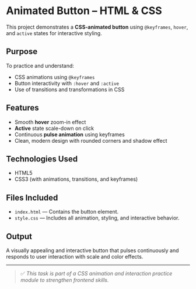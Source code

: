 # Animated Button – HTML & CSS

This project demonstrates a **CSS-animated button** using `@keyframes`, `hover`, and `active` states for interactive styling.

## Purpose

To practice and understand:
- CSS animations using `@keyframes`
- Button interactivity with `:hover` and `:active`
- Use of transitions and transformations in CSS

## Features

- Smooth **hover** zoom-in effect  
- **Active** state scale-down on click  
- Continuous **pulse animation** using keyframes  
- Clean, modern design with rounded corners and shadow effect

## Technologies Used

- HTML5
- CSS3 (with animations, transitions, and keyframes)

## Files Included

- `index.html` — Contains the button element.
- `style.css` — Includes all animation, styling, and interactive behavior.

## Output

A visually appealing and interactive button that pulses continuously and responds to user interaction with scale and color effects.

---

> ✅ *This task is part of a CSS animation and interaction practice module to strengthen frontend skills.*
